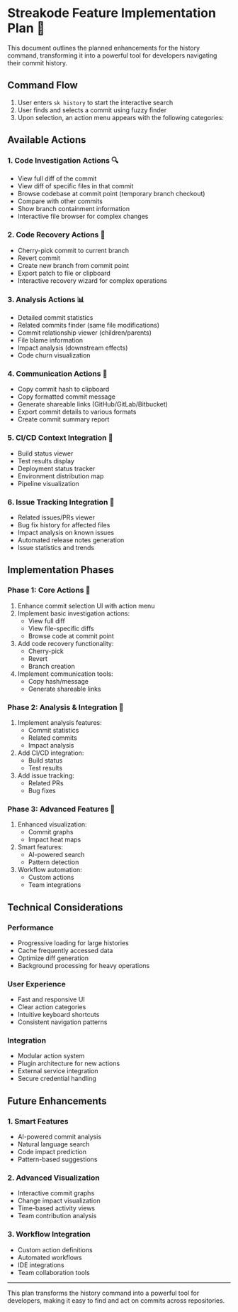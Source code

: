 # Streakode Feature Implementation Plan 🚀

This document outlines the planned enhancements for the history command, transforming it into a powerful tool for developers navigating their commit history.

## Command Flow

1. User enters `sk history` to start the interactive search
2. User finds and selects a commit using fuzzy finder
3. Upon selection, an action menu appears with the following categories:

## Available Actions

### 1. Code Investigation Actions 🔍
- View full diff of the commit
- View diff of specific files in that commit
- Browse codebase at commit point (temporary branch checkout)
- Compare with other commits
- Show branch containment information
- Interactive file browser for complex changes

### 2. Code Recovery Actions 🔄
- Cherry-pick commit to current branch
- Revert commit
- Create new branch from commit point
- Export patch to file or clipboard
- Interactive recovery wizard for complex operations

### 3. Analysis Actions 📊
- Detailed commit statistics
- Related commits finder (same file modifications)
- Commit relationship viewer (children/parents)
- File blame information
- Impact analysis (downstream effects)
- Code churn visualization

### 4. Communication Actions 📢
- Copy commit hash to clipboard
- Copy formatted commit message
- Generate shareable links (GitHub/GitLab/Bitbucket)
- Export commit details to various formats
- Create commit summary report

### 5. CI/CD Context Integration 🔄
- Build status viewer
- Test results display
- Deployment status tracker
- Environment distribution map
- Pipeline visualization

### 6. Issue Tracking Integration 🎯
- Related issues/PRs viewer
- Bug fix history for affected files
- Impact analysis on known issues
- Automated release notes generation
- Issue statistics and trends

## Implementation Phases

### Phase 1: Core Actions 🚀
1. Enhance commit selection UI with action menu
2. Implement basic investigation actions:
   - View full diff
   - View file-specific diffs
   - Browse code at commit point
3. Add code recovery functionality:
   - Cherry-pick
   - Revert
   - Branch creation
4. Implement communication tools:
   - Copy hash/message
   - Generate shareable links

### Phase 2: Analysis & Integration 🔗
1. Implement analysis features:
   - Commit statistics
   - Related commits
   - Impact analysis
2. Add CI/CD integration:
   - Build status
   - Test results
3. Add issue tracking:
   - Related PRs
   - Bug fixes

### Phase 3: Advanced Features 🎯
1. Enhanced visualization:
   - Commit graphs
   - Impact heat maps
2. Smart features:
   - AI-powered search
   - Pattern detection
3. Workflow automation:
   - Custom actions
   - Team integrations

## Technical Considerations

### Performance
- Progressive loading for large histories
- Cache frequently accessed data
- Optimize diff generation
- Background processing for heavy operations

### User Experience
- Fast and responsive UI
- Clear action categories
- Intuitive keyboard shortcuts
- Consistent navigation patterns

### Integration
- Modular action system
- Plugin architecture for new actions
- External service integration
- Secure credential handling

## Future Enhancements

### 1. Smart Features
- AI-powered commit analysis
- Natural language search
- Code impact prediction
- Pattern-based suggestions

### 2. Advanced Visualization
- Interactive commit graphs
- Change impact visualization
- Time-based activity views
- Team contribution analysis

### 3. Workflow Integration
- Custom action definitions
- Automated workflows
- IDE integrations
- Team collaboration tools

---

This plan transforms the history command into a powerful tool for developers, making it easy to find and act on commits across repositories.
